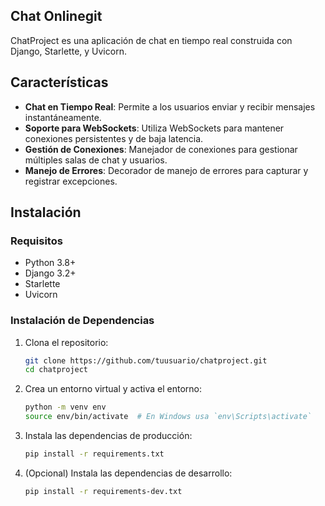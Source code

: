 ## Chat Onlinegit

ChatProject es una aplicación de chat en tiempo real construida con Django, Starlette, y Uvicorn.

## Características

- **Chat en Tiempo Real**: Permite a los usuarios enviar y recibir mensajes instantáneamente.
- **Soporte para WebSockets**: Utiliza WebSockets para mantener conexiones persistentes y de baja latencia.
- **Gestión de Conexiones**: Manejador de conexiones para gestionar múltiples salas de chat y usuarios.
- **Manejo de Errores**: Decorador de manejo de errores para capturar y registrar excepciones.

## Instalación

### Requisitos

- Python 3.8+
- Django 3.2+
- Starlette
- Uvicorn

### Instalación de Dependencias

1. Clona el repositorio:

    ```bash
    git clone https://github.com/tuusuario/chatproject.git
    cd chatproject

2. Crea un entorno virtual y activa el entorno:

    ```bash
    python -m venv env
    source env/bin/activate  # En Windows usa `env\Scripts\activate`

3. Instala las dependencias de producción:

    ```bash
    pip install -r requirements.txt

4. (Opcional) Instala las dependencias de desarrollo:

    ```bash
    pip install -r requirements-dev.txt
